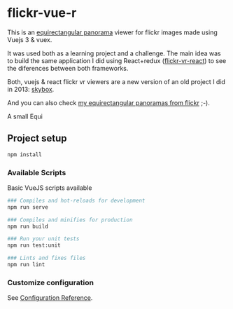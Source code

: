 # flickr-vue-r
This is an [equirectangular panorama](https://wiki.panotools.org/Equirectangular_Projection) viewer for flickr images made using Vuejs 3 & vuex.

It was used both as a learning project and a challenge. The main idea was to build the same application I did using React+redux ([flickr-vr-react](https://github.com/si7o/flickr-vr-react/)) to see the diferences between both frameworks.

Both, vuejs & react flickr vr viewers are a new version of an old project I did in 2013: [skybox](https://github.com/si7o/skybox).

And you can also check [my equirectangular panoramas from flickr](https://si7o.github.io/flickr-vue-r/#/photos/sitoo/) ;-). 

A small Equi

## Project setup
```bash
npm install
```

### Available Scripts

Basic VueJS scripts available

```bash
### Compiles and hot-reloads for development
npm run serve 

### Compiles and minifies for production
npm run build

### Run your unit tests
npm run test:unit

### Lints and fixes files
npm run lint
```

### Customize configuration
See [Configuration Reference](https://cli.vuejs.org/config/).
